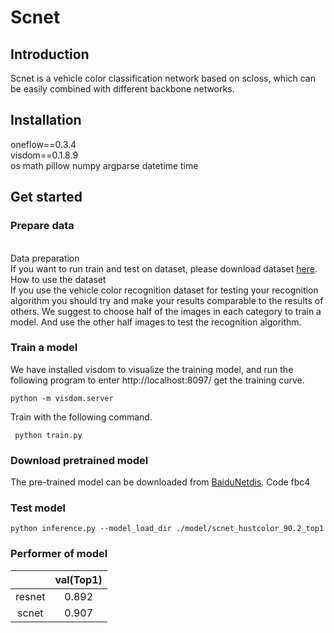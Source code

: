 # Scnet                                                                                                                

## Introduction
Scnet is a vehicle color classification network based on scloss, which can be easily combined with different backbone networks.

## Installation

oneflow==0.3.4 <br>
visdom==0.1.8.9<br>
os
math
pillow
numpy
argparse
datetime 
time
## Get started
### Prepare data
<br>Data preparation<br>
If you want to run train and test on  dataset, please download dataset [here](http://cloud.eic.hust.edu.cn:8071/~pchen/color.rar).
<br>How to use the dataset<br>
If you use the vehicle color recognition dataset for testing your recognition algorithm you should try and make your results comparable to the results of others. 
We suggest to choose half of the images in each category to train a model. 
And use the other half images to test the recognition algorithm.

### Train a model
We have installed visdom to visualize the training model, 
and run the following program to enter http://localhost:8097/ get the training curve.
```
python -m visdom.server
```
Train with the following command.
```
 python train.py 

```

### Download pretrained model

The pre-trained model can be downloaded from [BaiduNetdis](https://pan.baidu.com/s/1P859zYflN1yUIPIfzkK3jg).
Code fbc4

### Test model
 ```
 python inference.py --model_load_dir ./model/scnet_hustcolor_90.2_top1
 ```

### Performer of model
|         | val(Top1) |
| :-----: | :-----------------: |
| resnet  |        0.892        |
| scnet   |        0.907        |

